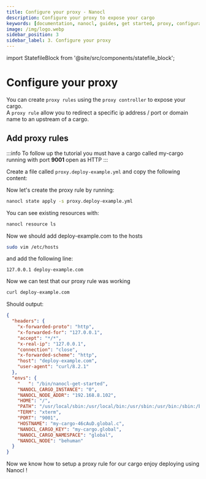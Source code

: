 ```yaml
---
title: Configure your proxy - Nanocl
description: Configure your proxy to expose your cargo
keywords: [documentation, nanocl, guides, get started, proxy, configuration]
image: /img/logo.webp
sidebar_position: 3
sidebar_label: 3. Configure your proxy
---
```


import StatefileBlock from '@site/src/components/statefile_block';

# Configure your proxy

You can create `proxy rules` using the `proxy controller` to expose your cargo. <br/>
A `proxy rule` allow you to redirect a specific ip address / port or domain name to an upstream of a cargo.


## Add proxy rules

:::info
To follow up the tutorial you must have a cargo called my-cargo running with port **9001** open as HTTP
:::

Create a file called `proxy.deploy-example.yml` and copy the following content:

<StatefileBlock example="get-started/proxy" />

Now let's create the proxy rule by running:

```sh
nanocl state apply -s proxy.deploy-example.yml
```

You can see existing resources with:

```sh
nanocl resource ls
```

Now we should add deploy-example.com to the hosts

```sh
sudo vim /etc/hosts
```

and add the following line:
```console
127.0.0.1 deploy-example.com
```

Now we can test that our proxy rule was working

```sh
curl deploy-example.com
```

Should output:

```json
{
  "headers": {
    "x-forwarded-proto": "http",
    "x-forwarded-for": "127.0.0.1",
    "accept": "*/*",
    "x-real-ip": "127.0.0.1",
    "connection": "close",
    "x-forwarded-scheme": "http",
    "host": "deploy-example.com",
    "user-agent": "curl/8.2.1"
  },
  "envs": {
    "   ": "/bin/nanocl-get-started",
    "NANOCL_CARGO_INSTANCE": "0",
    "NANOCL_NODE_ADDR": "192.168.8.102",
    "HOME": "/",
    "PATH": "/usr/local/sbin:/usr/local/bin:/usr/sbin:/usr/bin:/sbin:/bin",
    "TERM": "xterm",
    "PORT": "9001",
    "HOSTNAME": "my-cargo-46cAuD.global.c",
    "NANOCL_CARGO_KEY": "my-cargo.global",
    "NANOCL_CARGO_NAMESPACE": "global",
    "NANOCL_NODE": "behuman"
  }
}
```

Now we know how to setup a proxy rule for our cargo enjoy deploying using Nanocl !

